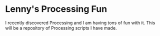 # Lenny's Processing Fun

I recently discovered Processing and I am having tons of fun with it. This will be a repository of Processing scripts I have made. 